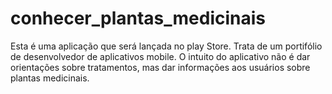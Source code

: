 # conhecer_plantas_medicinais
Esta é uma aplicação que será lançada no play Store. Trata de um portifólio de desenvolvedor de aplicativos mobile. O intuito do aplicativo não é dar orientações sobre tratamentos, mas dar informações aos usuários sobre plantas medicinais.
